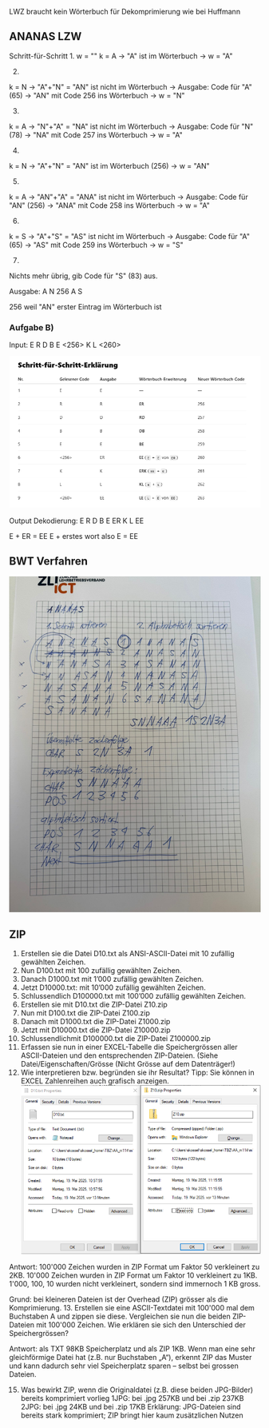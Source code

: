 LWZ braucht kein Wörterbuch für Dekomprimierung wie bei Huffmann


## ANANAS LZW
Schritt-für-Schritt
1.
w = ""
k = A
→ "A" ist im Wörterbuch
→ w = "A"

2.
k = N
→ "A"+"N" = "AN" ist nicht im Wörterbuch
→ Ausgabe: Code für "A" (65)
→ "AN" mit Code 256 ins Wörterbuch
→ w = "N"

3.
k = A
→ "N"+"A" = "NA" ist nicht im Wörterbuch
→ Ausgabe: Code für "N" (78)
→ "NA" mit Code 257 ins Wörterbuch
→ w = "A"

4.
k = N
→ "A"+"N" = "AN" ist im Wörterbuch (256)
→ w = "AN"

5.
k = A
→ "AN"+"A" = "ANA" ist nicht im Wörterbuch
→ Ausgabe: Code für "AN" (256)
→ "ANA" mit Code 258 ins Wörterbuch
→ w = "A"

6.
k = S
→ "A"+"S" = "AS" ist nicht im Wörterbuch
→ Ausgabe: Code für "A" (65)
→ "AS" mit Code 259 ins Wörterbuch
→ w = "S"

7.
Nichts mehr übrig, gib Code für "S" (83) aus.

Ausgabe: 
A N 256 A S

256 weil "AN" erster Eintrag im Wörterbuch ist


### Aufgabe B)

Input: E R D B E <256> K L <260>

![lzw_dekodierung.png](lzw_dekodierung.png)

Output Dekodierung: E R D B E ER K L EE

E + ER = EE
E + erstes wort also E = EE


## BWT Verfahren
![bwtverfahren.jpg](bwtverfahren.jpg)

## ZIP
1. Erstellen sie die Datei D10.txt als ANSI-ASCII-Datei mit 10 zufällig gewählten Zeichen.
2. Nun D100.txt mit 100 zufällig gewählten Zeichen.
3. Danach D1000.txt mit 1’000 zufällig gewählten Zeichen.
4. Jetzt D10000.txt: mit 10’000 zufällig gewählten Zeichen.
5. Schlussendlich D100000.txt mit 100’000 zufällig gewählten Zeichen.
6. Erstellen sie mit D10.txt die ZIP-Datei Z10.zip
7. Nun mit D100.txt die ZIP-Datei Z100.zip
8. Danach mit D1000.txt die ZIP-Datei Z1000.zip
9. Jetzt mit D10000.txt die ZIP-Datei Z10000.zip
10. Schlussendlichmit D100000.txt die ZIP-Datei Z100000.zip
11. Erfassen sie nun in einer EXCEL-Tabelle die Speichergrössen aller ASCII-Dateien und den entsprechenden ZIP-Dateien. (Siehe Datei/Eigenschaften/Grösse (Nicht Grösse auf dem Datenträger!)
12. Wie interpretieren bzw. begründen sie ihr Resultat?
   Tipp: Sie können in EXCEL Zahlenreihen auch grafisch anzeigen.
![vergleich_bytes.png](../02_komprimierung_ablage/vergleich_bytes.png)

Antwort: 100'000 Zeichen wurden in ZIP Format um Faktor 50 verkleinert zu 2KB.
10'000 Zeichen wurden in ZIP Format um Faktor 10 verkleinert zu 1KB.
1'000, 100, 10 wurden nicht verkleinert, sondern sind immernoch 1 KB gross.

Grund: bei kleineren Dateien ist der Overhead (ZIP) grösser als die Komprimierung.
13. Erstellen sie eine ASCII-Textdatei mit 100'000 mal dem Buchstaben A und zippen sie diese.
   Vergleichen sie nun die beiden ZIP-Dateien mit 100'000 Zeichen. Wie erklären sie sich den
   Unterschied der Speichergrössen?

Antwort:
als TXT 98KB Speicherplatz und als ZIP 1KB.
Wenn man eine sehr gleichförmige Datei hat (z.B. nur Buchstaben „A“), erkennt ZIP das Muster und kann dadurch sehr viel Speicherplatz sparen – selbst bei grossen Dateien.

15. Was bewirkt ZIP, wenn die Originaldatei (z.B. diese beiden JPG-Bilder) bereits komprimiert vorlieg
1JPG: bei .jpg 257KB und bei .zip 237KB
2JPG: bei .jpg 24KB und bei .zip 17KB
Erklärung: JPG-Dateien sind bereits stark komprimiert; ZIP bringt hier kaum zusätzlichen Nutzen
